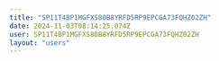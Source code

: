 ```yaml
---
title: "SP11T4BP1MGFXS80B8YRFD5RP9EPCGA73FQHZ02ZH"
date: 2024-11-03T08:14:25.074Z
user: SP11T4BP1MGFXS80B8YRFD5RP9EPCGA73FQHZ02ZH
layout: "users"
---
```

    